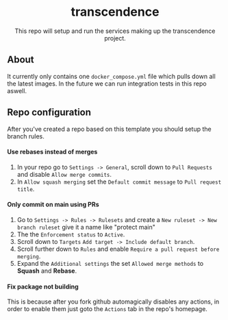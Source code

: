 <div align=center>

# transcendence
This repo will setup and run the services making up the transcendence project.
</div>

## About
It currently only contains one `docker_compose.yml` file which pulls down all the latest images.
In the future we can run integration tests in this repo aswell.



## Repo configuration
After you've created a repo based on this template you should setup the branch rules.
#### Use rebases instead of merges
1. In your repo go to `Settings -> General`, scroll down to `Pull Requests` and disable `Allow merge commits`.
2. In `Allow squash merging` set the `Default commit message` to `Pull request title`.

#### Only commit on main using PRs
1. Go to `Settings -> Rules -> Rulesets` and create a `New ruleset -> New branch ruleset` give it a name like "protect main"
2. The the `Enforcement status` to `Active`.
3. Scroll down to `Targets` `Add target -> Include default branch`.
4. Scroll further down to `Rules` and enable `Require a pull request before merging`.
5. Expand the `Additional settings` the set `Allowed merge methods` to **Squash** and **Rebase**.

#### Fix package not building
This is because after you fork github automagically disables any actions, in order to enable them just goto the `Actions` tab in the repo's homepage.

